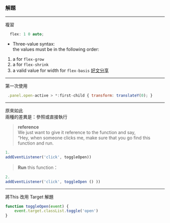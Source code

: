 ### 解題
---
複習
```c
  flex: 1 0 auto;
```
- Three-value syntax:    
the values must be in the following order:
1. a <number> for `flex-grow`
2. a <number> for `flex-shrink`
3. a valid value for width for 
`flex-basis`
[好文分享](https://ithelp.ithome.com.tw/articles/10208741)
---
第一次使用 
```js
 .panel.open-active > *:first-child { transform: translateY(0); }
```
---
原來如此   
兩種的差異是：參照或直接執行

> **reference**   
We just want to give it reference to the function and say,    
“Hey, when someone clicks me, make sure that you go find this function and run. 
```js
1.
addEventListener('click', toggleOpen))
```
> **Run** this function：   
```js
2.
addEventListener('click', toggleOpen () ))
```
---
將This 改用 Target 解題
```js
function toggleOpen(event) {
    event.target.classList.toggle('open')
}
```